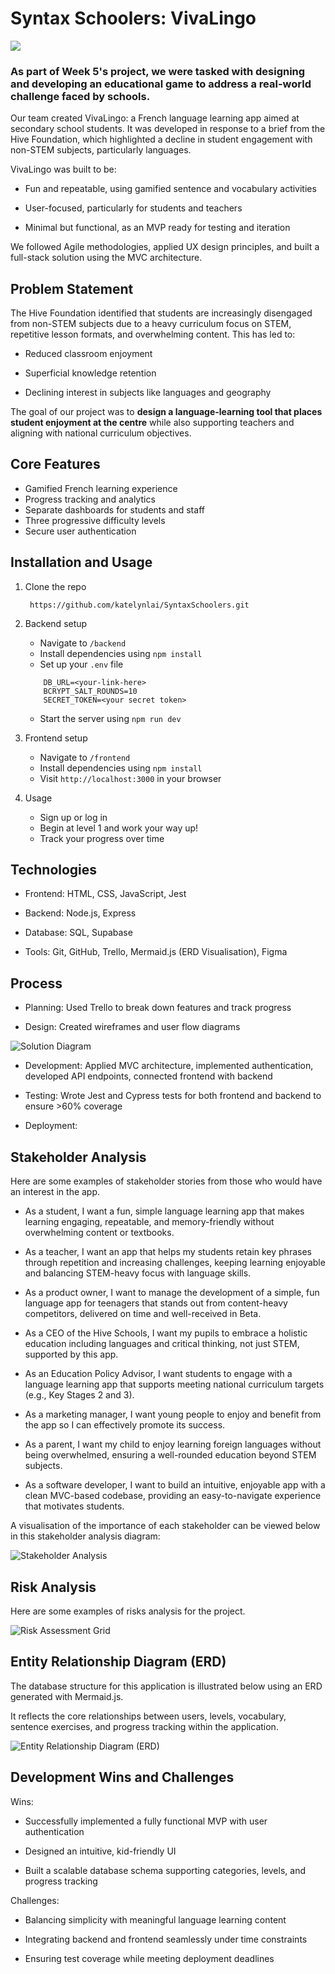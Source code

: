 # Syntax Schoolers: VivaLingo

<img src="frontend/assets/VivaLingo_homepagescreenshot.png">

### As part of Week 5's project, we were tasked with designing and developing an educational game to address a real-world challenge faced by schools.

Our team created VivaLingo: a French language learning app aimed at secondary school students. It was developed in response to a brief from the Hive Foundation, which highlighted a decline in student engagement with non-STEM subjects, particularly languages.

VivaLingo was built to be:

- Fun and repeatable, using gamified sentence and vocabulary activities

- User-focused, particularly for students and teachers

- Minimal but functional, as an MVP ready for testing and iteration

We followed Agile methodologies, applied UX design principles, and built a full-stack solution using the MVC architecture.

## Problem Statement
The Hive Foundation identified that students are increasingly disengaged from non-STEM subjects due to a heavy curriculum focus on STEM, repetitive lesson formats, and overwhelming content. This has led to:

- Reduced classroom enjoyment

- Superficial knowledge retention

- Declining interest in subjects like languages and geography

The goal of our project was to **design a language-learning tool that places student enjoyment at the centre** while also supporting teachers and aligning with national curriculum objectives.

## Core Features

- Gamified French learning experience
- Progress tracking and analytics
- Separate dashboards for students and staff
- Three progressive difficulty levels
- Secure user authentication


## Installation and Usage
1. Clone the repo

    ``` https://github.com/katelynlai/SyntaxSchoolers.git```

2. Backend setup
    - Navigate to ```/backend```
    - Install dependencies using ```npm install```
    - Set up your ```.env``` file 
    ``` PORT=3000
        DB_URL=<your-link-here>
        BCRYPT_SALT_ROUNDS=10
        SECRET_TOKEN=<your secret token>
     ```
    - Start the server using ```npm run dev```

3. Frontend setup
    - Navigate to ```/frontend```
    - Install dependencies using ```npm install```
    - Visit ```http://localhost:3000``` in your browser

4. Usage
    - Sign up or log in
    - Begin at level 1 and work your way up!
    - Track your progress over time

## Technologies

- Frontend: HTML, CSS, JavaScript, Jest

- Backend: Node.js, Express

- Database: SQL, Supabase

- Tools: Git, GitHub, Trello, Mermaid.js (ERD Visualisation), Figma

## Process
- Planning: Used Trello to break down features and track progress 

- Design: Created wireframes and user flow diagrams 

![Solution Diagram](frontend/assets/high-level-solution-diagram.png)

- Development: Applied MVC architecture, implemented authentication, developed API endpoints, connected frontend with backend

- Testing: Wrote Jest and Cypress tests for both frontend and backend to ensure >60% coverage

- Deployment: 

## Stakeholder Analysis

Here are some examples of stakeholder stories from those who would have an interest in the app.
- As a student, I want a fun, simple language learning app that makes learning engaging, repeatable, and memory-friendly without overwhelming content or textbooks.

- As a teacher, I want an app that helps my students retain key phrases through repetition and increasing challenges, keeping learning enjoyable and balancing STEM-heavy focus with language skills.

- As a product owner, I want to manage the development of a simple, fun language app for teenagers that stands out from content-heavy competitors, delivered on time and well-received in Beta.

- As a CEO of the Hive Schools, I want my pupils to embrace a holistic education including languages and critical thinking, not just STEM, supported by this app.

- As an Education Policy Advisor, I want students to engage with a language learning app that supports meeting national curriculum targets (e.g., Key Stages 2 and 3).

- As a marketing manager, I want young people to enjoy and benefit from the app so I can effectively promote its success.

- As a parent, I want my child to enjoy learning foreign languages without being overwhelmed, ensuring a well-rounded education beyond STEM subjects.

- As a software developer, I want to build an intuitive, enjoyable app with a clean MVC-based codebase, providing an easy-to-navigate experience that motivates students.

A visualisation of the importance of each stakeholder can be viewed below in this stakeholder analysis diagram: 

![Stakeholder Analysis](frontend/assets/VivaLingo_stakeholderanalysischart_screenshot.png)


## Risk Analysis

Here are some examples of risks analysis for the project.

![Risk Assessment Grid](frontend/assets/VivaLingo_RiskAssessmentGrid_screenshot.png)

## Entity Relationship Diagram (ERD)

The database structure for this application is illustrated below using an ERD generated with Mermaid.js. 

It reflects the core relationships between users, levels, vocabulary, sentence exercises, and progress tracking within the application.

![Entity Relationship Diagram (ERD)](frontend/assets/VivaLingo_ERD_screenshot.png)

## Development Wins and Challenges
Wins:

- Successfully implemented a fully functional MVP with user authentication

- Designed an intuitive, kid-friendly UI

- Built a scalable database schema supporting categories, levels, and progress tracking

Challenges:

- Balancing simplicity with meaningful language learning content

- Integrating backend and frontend seamlessly under time constraints

- Ensuring test coverage while meeting deployment deadlines

